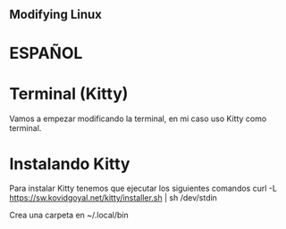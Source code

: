## Modifying Linux

# ESPAÑOL

# Terminal (Kitty)

Vamos a empezar modificando la terminal, en mi caso uso Kitty como terminal.

# Instalando Kitty

Para instalar Kitty tenemos que ejecutar los siguientes comandos
curl -L <https://sw.kovidgoyal.net/kitty/installer.sh> | sh /dev/stdin

Crea una carpeta en ~/.local/bin
